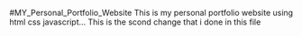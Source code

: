 #MY_Personal_Portfolio_Website
This is my personal portfolio website using html css javascript...
This is the scond change that i done in this file
